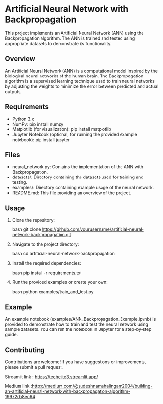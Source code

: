 # Artificial Neural Network with Backpropagation

This project implements an Artificial Neural Network (ANN) using the Backpropagation algorithm. The ANN is trained and tested using appropriate datasets to demonstrate its functionality.

## Overview

An Artificial Neural Network (ANN) is a computational model inspired by the biological neural networks of the human brain. The Backpropagation algorithm is a supervised learning technique used to train neural networks by adjusting the weights to minimize the error between predicted and actual outputs.

## Requirements

- Python 3.x
- NumPy: pip install numpy
- Matplotlib (for visualization): pip install matplotlib
- Jupyter Notebook (optional, for running the provided example notebook): pip install jupyter

## Files

- neural_network.py: Contains the implementation of the ANN with Backpropagation.
- datasets/: Directory containing the datasets used for training and testing.
- examples/: Directory containing example usage of the neural network.
- README.md: This file providing an overview of the project.

## Usage

1. Clone the repository:

   bash
   git clone https://github.com/yourusername/artificial-neural-network-backpropagation.git
   

2. Navigate to the project directory:

   bash
   cd artificial-neural-network-backpropagation
   

3. Install the required dependencies:

   bash
   pip install -r requirements.txt
   

4. Run the provided examples or create your own:

   bash
   python examples/train_and_test.py
   

## Example

An example notebook (examples/ANN_Backpropagation_Example.ipynb) is provided to demonstrate how to train and test the neural network using sample datasets. You can run the notebook in Jupyter for a step-by-step guide.

## Contributing

Contributions are welcome! If you have suggestions or improvements, please submit a pull request.


Streamlit link :  https://techelite3.streamlit.app/


Medium link :https://medium.com/@sudeshnamahalingam2004/building-an-artificial-neural-network-with-backpropagation-algorithm-19972da8ec64
